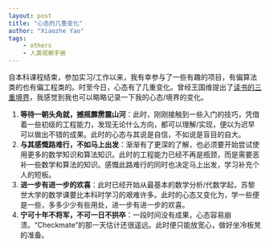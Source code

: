 ```yaml
---
layout: post
title: "心态的几重变化"
author: "Xiaozhe Yao"
tags:
    - others
 	- 人类观察手册
---
```


自本科课程结束，参加实习/工作以来，我有幸参与了一些有趣的项目，有偏算法类的也有偏工程类的。时至今日，心态有了几重变化。曾经王国维提出了[读书的三重境界](https://zh.wikipedia.org/wiki/%E7%8E%8B%E5%9B%BD%E7%BB%B4#%E4%BA%BA%E7%94%9F%E4%B8%89%E9%87%8D%E5%A2%83%E7%95%8C)，我感觉到我也可以略略记录一下我的心态/境界的变化。

1. **等待一朝头角就，撼摇霹雳震山河**：此时，刚刚接触到一些入门的技巧，凭借着一些初级的工程能力，发现无论什么方向，都可以理解/实现，便以为迟早可以做出不错的成果。此时的心态与其说是自信，不如说是盲目的自大。
2. **与其感慨路难行，不如马上出发**：渐渐有了更深的了解，也必须要开始尝试使用更多的数学知识和算法知识。此时的工程能力已经不再是瓶颈，而是需要恶补一些数学和算法的知识。感慨此路难行的同时也决定马上出发，学习补充个人的短板。
3. **进一步有进一步的欢喜**：此时已经开始从最基本的数学分析/代数学起，苏黎世大学的数学课要比本科时学习的艰难许多。此时的心态又变化为，学一些便是一些，多多少少有些用处，进一步有进一步的欢喜。
4. **宁可十年不将军，不可一日不拱卒**：一段时间没有成果，心态容易崩溃。“Checkmate”的那一天估计还很遥远。此时便只能放宽心，做好坐冷板凳的准备。
